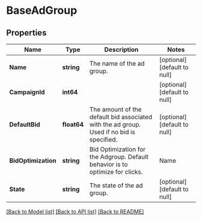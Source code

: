 # BaseAdGroup

## Properties
Name | Type | Description | Notes
------------ | ------------- | ------------- | -------------
**Name** | **string** | The name of the ad group. | [optional] [default to null]
**CampaignId** | **int64** |  | [optional] [default to null]
**DefaultBid** | **float64** | The amount of the default bid associated with the ad group. Used if no bid is specified. | [optional] [default to null]
**BidOptimization** | **string** | Bid Optimization for the Adgroup. Default behavior is to optimize for clicks. |Name|CostType|Description| |----|--------|-----------| |reach |vcpm|Optimize for viewable impressions. $1 is the minimum bid for vCPM.| |clicks |cpc|[Default] Optimize for page visits.| |conversions |cpc|Optimize for conversion.| | [optional] [default to null]
**State** | **string** | The state of the ad group. | [optional] [default to null]

[[Back to Model list]](../README.md#documentation-for-models) [[Back to API list]](../README.md#documentation-for-api-endpoints) [[Back to README]](../README.md)

